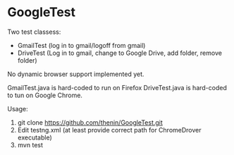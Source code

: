 # GoogleTest

Two test classess:
 - GmailTest (log in to gmail/logoff from gmail)
 - DriveTest (Log in to gmail, change to Google Drive, add folder, remove folder)

 No dynamic browser support implemented yet.

GmailTest.java is hard-coded to run on Firefox
DriveTest.java is hard-coded to tun on Google Chrome.


Usage:
1. git clone https://github.com/thenin/GoogleTest.git
2. Edit testng.xml (at least provide correct path for ChromeDrover executable)
3. mvn test